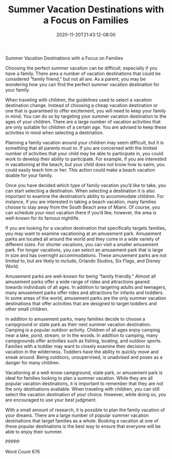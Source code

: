 ﻿---
title: "Summer Vacation Destinations with a Focus on Families"
date: 2020-11-20T21:43:12-08:00
description: "Summer Vacations Tips for Web Success"
featured_image: "/images/Summer Vacations.jpg"
tags: ["Summer Vacations"]
---

Summer Vacation Destinations with a Focus on Families 

Choosing the perfect summer vacation can be difficult, especially if you have a family.  There area a number of vacation destinations that could be considered “family friend,” but not all are.  As a parent, you may be wondering how you can find the perfect summer vacation destination for your family.

When traveling with children, the guidelines used to select a vacation destination change.  Instead of choosing a cheap vacation destination or one that is guaranteed to offer excitement, you will need to keep your family in mind.  You can do so by targeting your summer vacation destination to the ages of your children.  There are a large number of vacation activities that are only suitable for children of a certain age.  You are advised to keep these activities in mind when selecting a destination.

Planning a family vacation around your children may seem difficult, but it is something that all parents must to.  If you are concerned with the limited number of activities that your child may be able to participate in, you could work to develop their ability to participate.  For example, if you are interested in vacationing at the beach, but your child does not know how to swim, you could easily teach him or her. This action could make a beach vacation doable for your family.  

Once you have decided which type of family vacation you’d like to take, you can start selecting a destination.  When selecting a destination it is also important to examine the destination’s ability to accommodate children.  For instance, if you are interested in taking a beach vacation, many families choose to stay away from the South Beach area of Miami.  Of course, you can schedule your next vacation there if you’d like; however, the area is well-known for its famous nightlife.  

If you are looking for a vacation destination that specifically targets families, you may want to examine vacationing at an amusement park.  Amusement parks are located all around the world and they come in a wide variety of different sizes.  For shorter vacations, you can visit a smaller amusement park.  For longer vacations, you can select an amusement park that is large in size and has overnight accommodations.  These amusement parks are not limited to, but are likely to include, Orlando Studios, Six Flags, and Disney World.

Amusement parks are well-known for being “family friendly.”  Almost all amusement parks offer a wide range of rides and attractions geared towards individuals of all ages.  In addition to targeting adults and teenagers, many amusement parks offer rides and attractions for infants and toddlers.  In some areas of the world, amusement parks are the only summer vacation destinations that offer activities that are designed to target toddlers and other small children. 

In addition to amusement parks, many families decide to choose a campground or state park as their next summer vacation destination.  Camping is a popular outdoor activity.  Children of all ages enjoy camping near a lake, pond, stream, or in the woods.  In addition to camping, many campgrounds offer activities such as fishing, boating, and outdoor sports.  Families with a toddler may want to closely examine their decision to vacation in the wilderness.  Toddlers have the ability to quickly move and sneak around.  Being outdoors, unsupervised, is unadvised and poses as a danger for many children.  

Vacationing at a well-know campground, state park, or amusement park is ideal for families looking to plan a summer vacation.  While they are all popular vacation destinations, it is important to remember that they are not the only destinations available.  When traveling with children, you can still select the vacation destination of your choice.  However, while doing so, you are encouraged to use your best judgment. 

With a small amount of research, it is possible to plan the family vacation of your dreams.  There are a large number of popular summer vacation destinations that target families as a whole.  Booking a vacation at one of these popular destinations is the best way to ensure that everyone will be able to enjoy their summer. 

PPPPP

Word Count 676


